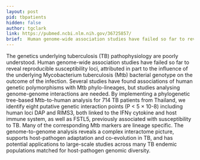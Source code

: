 ```yaml
---
layout: post
pid: tbpatients
hidden: false
author: tgclark
link: https://pubmed.ncbi.nlm.nih.gov/36725857/
brief:  Human genome-wide association studies have failed so far to reveal reproducible susceptibility loci, attributed in part to the influence of the underlying Mycobacterium tuberculosis bacterial genotype on the outcome of the infection. By implementing a phylogenetic tree-based analysis for 714 TB patients from Thailand, we identify eight putative genetic interaction points both linked to the IFNγ cytokine and host immune system. The genome-to-genome analysis reveals a complex interactome picture, supports host-pathogen adaptation and co-evolution in TB, and has potential applications to large-scale studies across many TB endemic populations.
---
```


The genetics underlying tuberculosis (TB) pathophysiology are poorly understood. Human genome-wide association studies have failed so far to reveal reproducible susceptibility loci, attributed in part to the influence of the underlying Mycobacterium tuberculosis (Mtb) bacterial genotype on the outcome of the infection. Several studies have found associations of human genetic polymorphisms with Mtb phylo-lineages, but studies analysing genome-genome interactions are needed. By implementing a phylogenetic tree-based Mtb-to-human analysis for 714 TB patients from Thailand, we identify eight putative genetic interaction points (P < 5 × 10-8) including human loci DAP and RIMS3, both linked to the IFNγ cytokine and host immune system, as well as FSTL5, previously associated with susceptibility to TB. Many of the corresponding Mtb markers are lineage specific. The genome-to-genome analysis reveals a complex interactome picture, supports host-pathogen adaptation and co-evolution in TB, and has potential applications to large-scale studies across many TB endemic populations matched for host-pathogen genomic diversity. 
